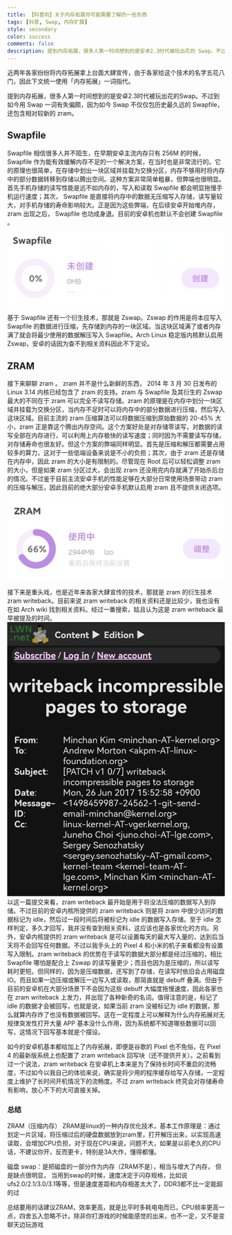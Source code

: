 ```yaml
---
title: 【科普向】关于内存拓展你可能需要了解的一些东西
tags: [科普, Swap, 内存扩展]
style: secondary
color: success
comments: false
description: 提到内存拓展，很多人第一时间想到的是安卓2.3时代被玩出花的 Swap。不过到如今用 Swap 一词有失偏颇，因为如今 Swap 不仅仅包含历史最久远的 Swapfile，还包含相对较新的 zram。  
---  
```

近两年各家纷纷将内存拓展拿上台面大肆宣传，由于各家给这个技术的名字五花八门，因此下文统一使用「内存拓展」一词指代。   

提到内存拓展，很多人第一时间想到的是安卓2.3时代被玩出花的Swap。不过到如今用 Swap 一词有失偏颇，因为如今 Swap 不仅仅包历史最久远的 Swapfile，还包含相对较新的 zram。  

## Swapfile
Swapfile 相信很多人并不陌生，在早期安卓主流内存只有 256M 的时候， Swapfile 作为能有效缓解内存不足的一个解决方案，在当时也是非常流行的。它的原理也很简单，在存储中划出一块区域并挂载为交换分区，内存不够用时将内存中的部分数据转移到存储以腾出空间。这种方案非常简单粗暴，但弊端也很明显。首先手机存储的读写性能是远不如内存的，写入和读取 Swapfile 都会明显拖慢手机运行速度；其次， Swapfile 是直接将内存中的数据无压缩写入存储，读写量较大，对手机存储的寿命影响较大。正是因为这些弊端，在后续安卓开始堆内存， zram 出现之后， Swapfile 也功成身退。目前的安卓机也默认不会创建 Swapfile 。  

![](../assets/2022-6-16-img/swapfile.png)  

基于 Swapfile 还有一个衍生技术，那就是 Zswap。Zswap 的作用是将本应写入 Swapfile 的数据进行压缩，先存储到内存的一块区域。当这块区域满了或者内存满了就会将最少使用的数据解压写入 Swapfile。Arch Linux 稳定版内核默认启用 Zswap，安卓的话因为查不到相关资料因此不下定论。

## ZRAM
接下来聊聊 zram 。 zram 并不是什么新鲜的东西， 2014 年 3 月 30 日发布的 Linux 3.14 内核已经包含了 zram 的支持。zram 与 Swapfile 及其衍生的 Zswap 最大的不同在于 zram 可以完全不读写存储。zram 的原理是在内存中划分一块区域并挂载为交换分区，当内存不足时可以将内存中的部分数据进行压缩，然后写入这块区域。目前主流的 zram 压缩算法可以将数据压缩到原始数据的 20-45% 大小，zram 正是靠这个腾出内存空间。这个方案好处是对存储零读写，对数据的读写全部在内存进行，可以利用上内存极快的读写速度；同时因为不需要读写存储，对存储寿命也很友好。但这个方案的弊端同样明显。首先是压缩和解压都需要占用较多的算力，这对于一些低端设备来说是不小的负担；其次，由于 zram 还是存储在内存中，因此 zram 的大小是有限制的。尽管现在 Root 后可以轻松调整 zram 的大小，但是如果 zram 分区过大，会出现 zram 还没用完内存就满了开始杀后台的情况。不过鉴于目前主流安卓手机的性能足够在大部分日常使用场景带动 zram 的压缩与解压，因此目前的绝大部分安卓手机默认启用 zram 且不提供关闭选项。

![](../assets/2022-6-16-img/zram.png)  

接下来是重头戏，也是近年来各家大肆宣传的技术，那就是 zram 的衍生技术 zram writeback。目前来说 zram writeback 的相关资料还是比较少，我也没有在如 Arch wiki 找到相关资料。经过一番搜索，姑且认为这是 zram writeback 最早被提及的时间。
![](../assets/2022-6-16-img/file.jpg)
以这一篇提交来看，zram writeback 最开始是用于将没法压缩的数据写入到存储。不过目前的安卓内核所提供的 zram writeback 则是将 zram 中很少访问的数据标记为 idle，然后过一段时间后将被标记为 idle 的数据写入存储。至于 idle 怎样判定，多久才回写，我并没有查到相关资料，这应该也是各家优化的方向。另外，安卓内核提供的 zram writeback 是可以设置每天的最大写入量的，达到后当天将不会回写任何数据。不过以我手头上的 Pixel 4 和小米的机子来看都没有设置写入限制。zram writeback 的优势在于读写的数据大部分都是经过压缩的，相比 Swapfile 哪怕是配合上 Zswap 的读写量更少；而且也因为是压缩的，所以读写耗时更短。但同样的，因为是压缩数据，还写到了存储，在读写时依旧会占用磁盘IO。而且如果一边压缩或解压一边写入或读取，那简直就是 debuff 叠满。但由于目前的安卓机在大部分场景下不会因为这些 debuff 大幅度拖慢速度，因此各家也在 zram writeback 上发力，并出现了各种新奇的名词。值得注意的是，标记了 idle 的数据才会被回写，也就是说，如果当前 zram 没被标记为 idle 的数据，那么就算内存炸了也没有数据被回写。这在一定程度上可以解释为什么内存拓展对无规律突发性打开大量 APP 基本没什么作用，因为系统都不知道哪些数据可以回写，这情况下回写基本就是个摆设。  

如今的安卓机基本都给加上了内存拓展，即便是谷歌的 Pixel 也不免俗，在 Pixel 4 的最新版系统上也配置了 zram writeback 回写块（还不提供开关）。之前看到过一个说法，zram writeback 在安卓机上本来是为了保持长时间不重启的流畅度，不过如今以我自己的体验来说，确实是将少用的程序缓存给写入存储，一定程度上维护了长时间开机情况下的流畅度。不过 zram writeback 终究会对存储寿命有影响，放心不下的大可直接关掉。  
### 总结
ZRAM（压缩内存） ZRAM是linux的一种内存优化技术，基本工作原理是：通过划定一片区域，将压缩过后的硬盘数据放到zram里，打开解压出来，以实现高速读取，会增加CPU负担，对于现在CPU来说，问题不大，如果是以前老久的CPU话，不建议你开，反而更卡，特别是3A大作，懂得都懂。

磁盘 swap：是把磁盘的一部分作为内存（ZRAM不是），相当与增大了内存， 但是缺点很明显， 当用到swap的时候，速度决定于闪存规格，比如说ufs2.0/2.1/3.0/3.1等等，但是速度差距和内存相差太大了，DDR3都不比一定能超的过

总结要用的话建议ZRAM，效率更高，就是比平时多耗电电而已，CPU频率更高一点，四舍五入忽略不计。除非你打游戏的时候能感觉的出来，也不一定，又不是变聊天边玩游戏